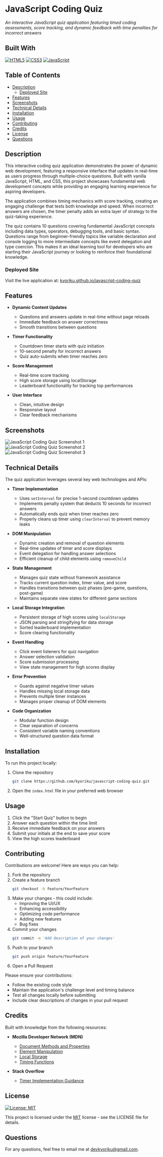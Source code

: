 # JavaScript Coding Quiz
*An interactive JavaScript quiz application featuring timed coding assessments, score tracking, and dynamic feedback with time penalties for incorrect answers*

## Built With
[![HTML5](https://img.shields.io/badge/HTML5-E34F26.svg?style=for-the-badge&logo=HTML5&logoColor=white)](https://developer.mozilla.org/en-US/docs/Web/HTML)
[![CSS3](https://img.shields.io/badge/CSS3-1572B6.svg?style=for-the-badge&logo=CSS3&logoColor=white)](https://developer.mozilla.org/en-US/docs/Web/CSS)
[![JavaScript](https://img.shields.io/badge/JavaScript-F7DF1E.svg?style=for-the-badge&logo=JavaScript&logoColor=black)](https://developer.mozilla.org/en-US/docs/Web/JavaScript)

## Table of Contents
- [Description](#description)
  - [Deployed Site](#deployed-site)
- [Features](#features)
- [Screenshots](#screenshots)
- [Technical Details](#technical-details)
- [Installation](#installation)
- [Usage](#usage)
- [Contributing](#contributing)
- [Credits](#credits)
- [License](#license)
- [Questions](#questions)

## Description
This interactive coding quiz application demonstrates the power of dynamic web development, featuring a responsive interface that updates in real-time as users progress through multiple-choice questions. Built with vanilla JavaScript, HTML, and CSS, this project showcases fundamental web development concepts while providing an engaging learning experience for aspiring developers.

The application combines timing mechanics with score tracking, creating an engaging challenge that tests both knowledge and speed. When incorrect answers are chosen, the timer penalty adds an extra layer of strategy to the quiz-taking experience.

The quiz contains 10 questions covering fundamental JavaScript concepts including data types, operators, debugging tools, and basic syntax. Questions range from beginner-friendly topics like variable declaration and console logging to more intermediate concepts like event delegation and type coercion. This makes it an ideal learning tool for developers who are starting their JavaScript journey or looking to reinforce their foundational knowledge.

### Deployed Site
Visit the live application at: [kyoriku.github.io/javascript-coding-quiz](https://kyoriku.github.io/javascript-coding-quiz/)

## Features
* **Dynamic Content Updates**
  * Questions and answers update in real-time without page reloads
  * Immediate feedback on answer correctness
  * Smooth transitions between questions

* **Timer Functionality**
  * Countdown timer starts with quiz initiation
  * 10-second penalty for incorrect answers
  * Quiz auto-submits when timer reaches zero

* **Score Management**
  * Real-time score tracking
  * High score storage using localStorage
  * Leaderboard functionality for tracking top performances

* **User Interface**
  * Clean, intuitive design
  * Responsive layout
  * Clear feedback mechanisms

## Screenshots
![JavaScript Coding Quiz Screenshot 1](assets/screenshots/JavaScriptCodingQuiz1.jpg)
![JavaScript Coding Quiz Screenshot 2](assets/screenshots/JavaScriptCodingQuiz2.jpg)
![JavaScript Coding Quiz Screenshot 3](assets/screenshots/JavaScriptCodingQuiz3.jpg)

## Technical Details
The quiz application leverages several key web technologies and APIs:

* **Timer Implementation**
  * Uses `setInterval` for precise 1-second countdown updates
  * Implements penalty system that deducts 10 seconds for incorrect answers
  * Automatically ends quiz when timer reaches zero
  * Properly cleans up timer using `clearInterval` to prevent memory leaks

* **DOM Manipulation**
  * Dynamic creation and removal of question elements
  * Real-time updates of timer and score displays
  * Event delegation for handling answer selections
  * Efficient cleanup of child elements using `removeChild`

* **State Management**
  * Manages quiz state without framework assistance
  * Tracks current question index, timer value, and score
  * Handles transitions between quiz phases (pre-game, questions, post-game)
  * Maintains separate view states for different game sections

* **Local Storage Integration**
  * Persistent storage of high scores using `localStorage`
  * JSON parsing and stringifying for data storage
  * Sorted leaderboard implementation
  * Score clearing functionality

* **Event Handling**
  * Click event listeners for quiz navigation
  * Answer selection validation
  * Score submission processing
  * View state management for high scores display

* **Error Prevention**
  * Guards against negative timer values
  * Handles missing local storage data
  * Prevents multiple timer instances
  * Manages proper cleanup of DOM elements

* **Code Organization**
  * Modular function design
  * Clear separation of concerns
  * Consistent variable naming conventions
  * Well-structured question data format

## Installation
To run this project locally:

1. Clone the repository
    ```bash
    git clone https://github.com/kyoriku/javascript-coding-quiz.git
    ```
2. Open the `index.html` file in your preferred web browser

## Usage
1. Click the "Start Quiz" button to begin
2. Answer each question within the time limit
3. Receive immediate feedback on your answers
4. Submit your initials at the end to save your score
5. View the high scores leaderboard

## Contributing
Contributions are welcome! Here are ways you can help:

1. Fork the repository
2. Create a feature branch
    ```bash
    git checkout -b feature/YourFeature
    ```
3. Make your changes - this could include:
    * Improving the UI/UX
    * Enhancing accessibility
    * Optimizing code performance
    * Adding new features
    * Bug fixes
4. Commit your changes
    ```bash
    git commit -m 'Add description of your changes'
    ```
5. Push to your branch
    ```bash
    git push origin feature/YourFeature
    ```
6. Open a Pull Request

Please ensure your contributions:
* Follow the existing code style
* Maintain the application's challenge level and timing balance
* Test all changes locally before submitting
* Include clear descriptions of changes in your pull request

## Credits
Built with knowledge from the following resources:

* **Mozilla Developer Network (MDN)**
  * [Document Methods and Properties](https://developer.mozilla.org/en-US/docs/Web/API/Document)
  * [Element Manipulation](https://developer.mozilla.org/en-US/docs/Web/API/Element)
  * [Local Storage](https://developer.mozilla.org/en-US/docs/Web/API/Window/localStorage)
  * [Timing Functions](https://developer.mozilla.org/en-US/docs/Web/API/setInterval)

* **Stack Overflow**
  * [Timer Implementation Guidance](https://stackoverflow.com/questions/54637148/how-to-add-onclick-event-to-start-timer)

## License
[![License: MIT](https://img.shields.io/badge/License-MIT-blue.svg?style=for-the-badge&logo=mit)](https://opensource.org/licenses/MIT)

This project is licensed under the [MIT](https://opensource.org/licenses/MIT) license - see the LICENSE file for details.

## Questions
For any questions, feel free to email me at devkyoriku@gmail.com.